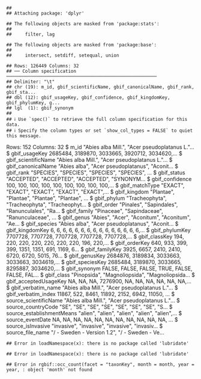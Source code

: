 



```
## 
## Attaching package: 'dplyr'
```

```
## The following objects are masked from 'package:stats':
## 
##     filter, lag
```

```
## The following objects are masked from 'package:base':
## 
##     intersect, setdiff, setequal, union
```

```
## Rows: 126449 Columns: 32
## ── Column specification ────────────────────────────────────────────────────────
## Delimiter: "\t"
## chr (19): m_id, gbif_scientificName, gbif_canonicalName, gbif_rank, gbif_sta...
## dbl (12): gbif_usageKey, gbif_confidence, gbif_kingdomKey, gbif_phylumKey, g...
## lgl  (1): gbif_synonym
## 
## ℹ Use `spec()` to retrieve the full column specification for this data.
## ℹ Specify the column types or set `show_col_types = FALSE` to quiet this message.
```

Rows: 152
Columns: 32
$ m_id                      <chr> "Abies alba Mill.", "Acer pseudoplatanus L."…
$ gbif_usageKey             <dbl> 2685484, 3189870, 3033665, 3920712, 3034620,…
$ gbif_scientificName       <chr> "Abies alba Mill.", "Acer pseudoplatanus L."…
$ gbif_canonicalName        <chr> "Abies alba", "Acer pseudoplatanus", "Aconit…
$ gbif_rank                 <chr> "SPECIES", "SPECIES", "SPECIES", "SPECIES", …
$ gbif_status               <chr> "ACCEPTED", "ACCEPTED", "ACCEPTED", "SYNONYM…
$ gbif_confidence           <dbl> 100, 100, 100, 100, 100, 100, 100, 100, 100,…
$ gbif_matchType            <chr> "EXACT", "EXACT", "EXACT", "EXACT", "EXACT",…
$ gbif_kingdom              <chr> "Plantae", "Plantae", "Plantae", "Plantae", …
$ gbif_phylum               <chr> "Tracheophyta", "Tracheophyta", "Tracheophyt…
$ gbif_order                <chr> "Pinales", "Sapindales", "Ranunculales", "Ra…
$ gbif_family               <chr> "Pinaceae", "Sapindaceae", "Ranunculaceae", …
$ gbif_genus                <chr> "Abies", "Acer", "Aconitum", "Aconitum", "Ae…
$ gbif_species              <chr> "Abies alba", "Acer pseudoplatanus", "Aconit…
$ gbif_kingdomKey           <dbl> 6, 6, 6, 6, 6, 6, 6, 6, 6, 6, 6, 6, 6, 6, 6,…
$ gbif_phylumKey            <dbl> 7707728, 7707728, 7707728, 7707728, 7707728,…
$ gbif_classKey             <dbl> 194, 220, 220, 220, 220, 220, 220, 196, 220,…
$ gbif_orderKey             <dbl> 640, 933, 399, 399, 1351, 1351, 691, 1169, 6…
$ gbif_familyKey            <dbl> 3925, 6657, 2410, 2410, 6720, 6720, 5015, 76…
$ gbif_genusKey             <dbl> 2684876, 3189834, 3033663, 3033663, 3034619,…
$ gbif_speciesKey           <dbl> 2685484, 3189870, 3033665, 8295887, 3034620,…
$ gbif_synonym              <lgl> FALSE, FALSE, FALSE, TRUE, FALSE, FALSE, FAL…
$ gbif_class                <chr> "Pinopsida", "Magnoliopsida", "Magnoliopsida…
$ gbif_acceptedUsageKey     <dbl> NA, NA, NA, 7276900, NA, NA, NA, NA, NA, NA,…
$ gbif_verbatim_name        <chr> "Abies alba Mill.", "Acer pseudoplatanus L."…
$ gbif_verbatim_index       <dbl> 11867, 522, 8461, 11892, 2152, 6942, 11050, …
$ source_scientificName     <chr> "Abies alba Mill.", "Acer pseudoplatanus L."…
$ source_countryCode        <chr> "SE", "SE", "SE", "SE", "SE", "SE", "SE", "S…
$ source_establishmentMeans <chr> "alien", "alien", "alien", "alien", "alien",…
$ source_eventDate          <dbl> NA, NA, NA, NA, NA, NA, NA, NA, NA, NA, NA, …
$ source_isInvasive         <chr> "invasive", "invasive", "invasive", "invasiv…
$ source_file_name          <chr> "/ - Sweden - Version 1.2", "/ - Sweden - Ve…

```
## Error in loadNamespace(x): there is no package called 'lubridate'
```

```
## Error in loadNamespace(x): there is no package called 'lubridate'
```

```
## Error in rgbif::occ_count(facet = "taxonKey", month = month, year = year, : object 'month' not found
```
